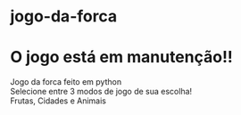 # jogo-da-forca
<h1>O jogo está em manutenção!!</h1>
Jogo da forca feito em python <br>
Selecione entre 3 modos de jogo de sua escolha! <br>
Frutas, Cidades e Animais
